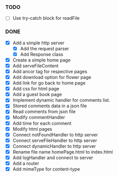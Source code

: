 ### TODO

  - [ ] Use try-catch block for readFile

### DONE

  - [x] Add a simple http server
    - [x] Add the request parser
    - [x] Add Response class
  - [x] Create a simple home page
  - [x] Add serveFileContent
  - [x] Add ancor tag for respective pages
  - [x] Add download option for flower page
  - [x] Add link for go back to home page
  - [x] Add css for html page
  - [x] Add a guest book page
  - [x] Implement dynamic handler for comments list.
  - [x] Stored comments data in a json file
  - [x] Read comments from json file
  - [x] Modify commentHandler
  - [x] Add time for each comment
  - [x] Modify html pages
  - [x] Connect notFoundHandler to http server
  - [x] Connect serveFileHandler to http server
  - [x] Connect dynamicHandler to http server
  - [x] Rename file name homePage.html to index.html
  - [x] Add logHandler and connect to server
  - [x] Add a router
  - [x] Add mimeType for content-type

